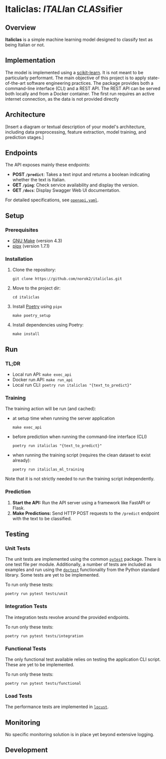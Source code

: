 # Italiclas: *ITALI*an *CLAS*sifier



## Overview

**Italiclas** is a simple machine learning model designed to classify text as being Italian or not.

## Implementation

The model is implemented using a [scikit-learn](https://scikit-learn.org/stable/).
It is not meant to be particularly performant.
The main objective of this project is to apply state-of-the-art software engineering practices.
The package provides both a command-line interface (CLI) and a REST API.
The REST API can be served both locally and from a Docker container.
The first run requires an active internet connection, as the data is not provided directly

## Architecture
[Insert a diagram or textual description of your model's architecture, including data preprocessing, feature extraction, model training, and prediction stages.]

## Endpoints

The API exposes mainly these endpoints:

* **POST `/predict`**: Takes a text input and returns a boolean indicating whether the text is Italian.
* **GET `/ping`**: Check service availability and display the version.
* **GET `/docs`**: Display Swagger Web UI documentation.

For detailed specifications, see [`openapi.yaml`](https://github.com/norok2/italiclas/blob/main/openapi.yaml).

## Setup

### Prerequisites
- [GNU Make](https://www.gnu.org/software/make/) (version 4.3)
- [pipx](https://pipx.pypa.io/) (version 1.7.1)


### Installation
1. Clone the repository:
   ```shell
   git clone https://github.com/norok2/italiclas.git
   ```
2. Move to the project dir:
   ```shell
   cd italiclas
   ```
3. Install [Poetry](https://python-poetry.org/) using `pipx`
   ```shell
   make poetry_setup
   ```
4. Install dependencies using Poetry:
   ```shell
   make install
   ```

## Run

### TL;DR
 - Local run API: `make exec_api`
 - Docker run API: `make run_api`
 - Local run CLI: `poetry run italiclas "{text_to_predict}"`

### Training

The training action will be run (and cached):
 - at setup time when running the server application
   ```shell
   make exec_api
   ```
 - before prediction when running the command-line interface (CLI)
   ```shell
   poetry run italiclas "{text_to_predict}"
   ```
 - when running the training script (requires the clean dataset to exist already):
   ```shell
   poetry run italiclas_ml_training
   ```

Note that it is not strictly needed to run the training script independently.

### Prediction
1. **Start the API:** Run the API server using a framework like FastAPI or Flask.
2. **Make Predictions:** Send HTTP POST requests to the `/predict` endpoint with the text to be classified.

## Testing

### Unit Tests
The unit tests are implemented using the common [`pytest`](https://www.pytest.org/) package.
There is one test file per module.
Additionally, a number of tests are included as examples and run using the [`doctest`](https://docs.python.org/3/library/doctest.html) functionality from the Python standard library.
Some tests are yet to be implemented.

To run only these tests:
```shell
poetry run pytest tests/unit
```

### Integration Tests
The integration tests revolve around the provided endpoints.

To run only these tests:
```shell
poetry run pytest tests/integration
```

### Functional Tests
The only functional test available relies on testing the application CLI script.
These are yet to be implemented.

To run only these tests:
```shell
poetry run pytest tests/functional
```

### Load Tests
The performance tests are implemented in [`locust`](https://locust.io/).

## Monitoring
No specific monitoring solution is in place yet beyond extensive logging.

## Development

